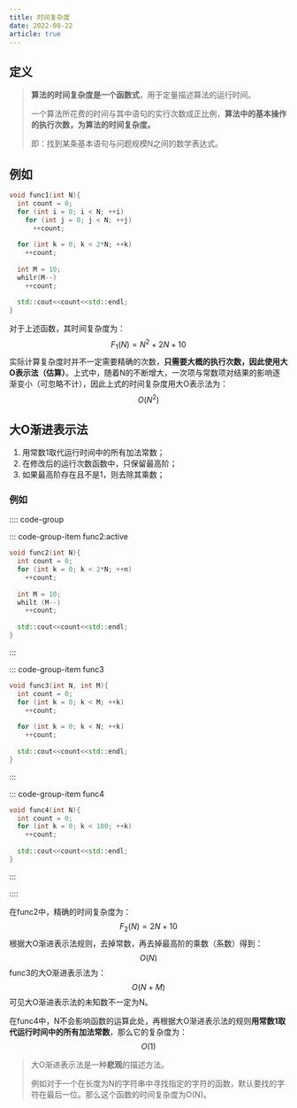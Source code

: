 ```yaml
---
title: 时间复杂度
date: 2022-08-22
article: true
---
```


## 定义

> **算法的时间复杂度是一个函数式**，用于定量描述算法的运行时间。
>
> 一个算法所花费的时间与其中语句的实行次数成正比例，**算法中的基本操作的执行次数，为算法的时间复杂度。**
>
> 即：找到某条基本语句与问题规模N之间的数学表达式。

## 例如

```c++
void func1(int N){
  int count = 0;
  for (int i = 0; i < N; ++i)
    for (int j = 0; j < N; ++j)
      ++count;
  
  for (int k = 0; k < 2*N; ++k)
    ++count;
  
  int M = 10;
  whilr(M--)
    ++count;
  
  std::cout<<count<<std::endl;
}
```

对于上述函数，其时间复杂度为：
$$
F_1(N) = N^2 + 2N + 10
$$
实际计算复杂度时并不一定需要精确的次数，**只需要大概的执行次数，因此使用大O表示法（估算）**。上式中，随着N的不断增大，一次项与常数项对结果的影响逐渐变小（可忽略不计），因此上式的时间复杂度用大O表示法为：
$$
O(N^2)
$$

## 大O渐进表示法

1. 用常数1取代运行时间中的所有加法常数；
2. 在修改后的运行次数函数中，只保留最高阶；
3. 如果最高阶存在且不是1，则去除其乘数；

### 例如

:::: code-group

::: code-group-item func2:active

```c++
void func2(int N){
  int count = 0;
  for (int k = 0; k < 2*N; ++n)
    ++count;
  
  int M = 10;
  whilt (M--)
    ++count;
  
  std::cout<<count<<std::endl;
}
```

:::

::: code-group-item func3

```c++
void func3(int N, int M){
  int count = 0;
  for (int k = 0; k < M; ++k)
    ++count;
  
  for (int k = 0; k < N; ++k)
    ++count;
  
  std::cout<<count<<std::endl;
}
```

:::

::: code-group-item func4

```c++
void func4(int N){
  int count = 0;
  for (int k = 0; k < 100; ++k)
    ++count;
  
  std::cout<<count<<std::endl;
}
```

:::

::::

在func2中，精确的时间复杂度为：
$$
F_2(N) = 2N + 10
$$
根据大O渐进表示法规则，去掉常数，再去掉最高阶的乘数（系数）得到：
$$
O(N)
$$
func3的大O渐进表示法为：
$$
O(N+M)
$$
可见大O渐进表示法的未知数不一定为N。

在func4中，N不会影响函数的运算此处，再根据大O渐进表示法的规则**用常数1取代运行时间中的所有加法常数**，那么它的复杂度为：
$$
O(1)
$$

>  大O渐进表示法是一种**悲观**的描述方法。
>
> 例如对于一个在长度为N的字符串中寻找指定的字符的函数，默认要找的字符在最后一位。那么这个函数的时间复杂度为O(N)。

